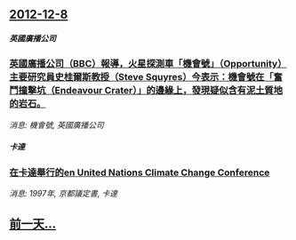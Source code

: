 ## [2012-12-8](/news/2012/12/8/index.md)

##### 英國廣播公司
### [ 英國廣播公司（BBC）報導，火星探測車「機會號」（Opportunity）主要研究員史桂爾斯教授（Steve Squyres）今表示：機會號在「奮鬥撞擊坑（Endeavour Crater）」的邊緣上，發現疑似含有泥土質地的岩石。](/news/2012/12/8/英國廣播公司-BBC-報導-火星探測車-機會號-Opportunity-主要研究員史桂爾斯教授-Steve-Squy.md)
_消息: 機會號, 英國廣播公司_

##### 卡達
### [在卡達舉行的en United Nations Climate Change Conference](/news/2012/12/8/在卡達舉行的en-United-Nations-Climate-Change-Conference.md)
_消息: 1997年, 京都議定書, 卡達_

## [前一天...](/news/2012/12/7/index.md)

